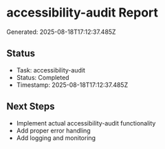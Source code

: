 # accessibility-audit Report

Generated: 2025-08-18T17:12:37.485Z

## Status
- Task: accessibility-audit
- Status: Completed
- Timestamp: 2025-08-18T17:12:37.485Z

## Next Steps
- Implement actual accessibility-audit functionality
- Add proper error handling
- Add logging and monitoring
